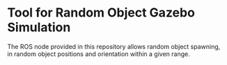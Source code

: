 # Tool for Random Object Gazebo Simulation

The ROS node provided in this repository allows random object spawning, in random object positions and orientation within a given range.
